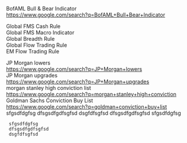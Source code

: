 


BofAML Bull & Bear Indicator  
https://www.google.com/search?q=BofAML+Bull+Bear+Indicator  
  
  
  
Global FMS Cash Rule  
Global FMS Macro Indicator  
Global Breadth Rule  
Global Flow Trading Rule  
EM Flow Trading Rule  
  
  
JP Morgan lowers  
https://www.google.com/search?q=JP+Morgan+lowers  
JP Morgan upgrades  
https://www.google.com/search?q=JP+Morgan+upgrades   
morgan stanley high conviction  list  
https://www.google.com/search?q=morgan+stanley+high+conviction  
Goldman Sachs Conviction Buy List     
     https://www.google.com/search?q=goldman+conviction+buy+list      
     sfgsdfdgfsg
     dfsgsdfgdfsgfsd
         dsgfdfsgfsd
         dfsgsdfgdfsgfsd
         sfgsdfdgfsg
         
     
     
     sfgsdfdgfsg
     dfsgsdfgdfsgfsd
     dsgfdfsgfsd
